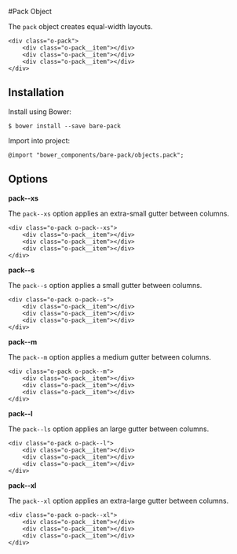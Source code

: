 #Pack Object

The `pack` object creates equal-width layouts.

	<div class="o-pack">
		<div class="o-pack__item"></div>
		<div class="o-pack__item"></div>
		<div class="o-pack__item"></div>
	</div>

## Installation

Install using Bower:

	$ bower install --save bare-pack

Import into project:

	@import "bower_components/bare-pack/objects.pack";

## Options

**pack--xs**

The `pack--xs` option applies an extra-small gutter between columns.

	<div class="o-pack o-pack--xs">
		<div class="o-pack__item"></div>
		<div class="o-pack__item"></div>
		<div class="o-pack__item"></div>
	</div>

**pack--s**

The `pack--s` option applies a small gutter between columns.

	<div class="o-pack o-pack--s">
		<div class="o-pack__item"></div>
		<div class="o-pack__item"></div>
		<div class="o-pack__item"></div>
	</div>

**pack--m**

The `pack--m` option applies a medium gutter between columns.

	<div class="o-pack o-pack--m">
		<div class="o-pack__item"></div>
		<div class="o-pack__item"></div>
		<div class="o-pack__item"></div>
	</div>

**pack--l**

The `pack--ls` option applies an large gutter between columns.

	<div class="o-pack o-pack--l">
		<div class="o-pack__item"></div>
		<div class="o-pack__item"></div>
		<div class="o-pack__item"></div>
	</div>

**pack--xl**

The `pack--xl` option applies an extra-large gutter between columns.

	<div class="o-pack o-pack--xl">
		<div class="o-pack__item"></div>
		<div class="o-pack__item"></div>
		<div class="o-pack__item"></div>
	</div>
